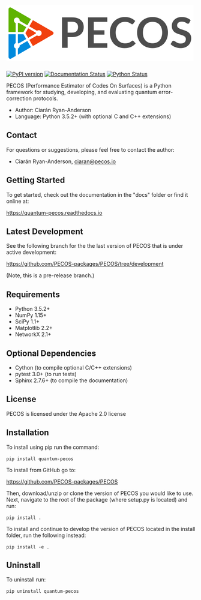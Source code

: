 ![PECOS](docs/images/pecos_large_logo.png)
=======================================

[![PyPI version](https://badge.fury.io/py/quantum-pecos.svg)](https://badge.fury.io/py/quantum-pecos)
[![Documentation Status](https://readthedocs.org/projects/quantum-pecos/badge/?version=latest)](https://quantum-pecos.readthedocs.io/en/latest/?badge=latest)
[![Python Status](https://img.shields.io/badge/python-3.5.2%2C%203.6%2C%203.7-brightgreen.svg)](https://img.shields.io/badge/python-3.5.2%2C%203.6%2C%203.7-brightgreen.svg)

PECOS (Performance Estimator of Codes On Surfaces) is a Python framework for studying, developing, and evaluating 
quantum error-correction protocols.

- Author: Ciarán Ryan-Anderson
- Language: Python 3.5.2+ (with optional C and C++ extensions)

## Contact

 For questions or suggestions, please feel free to contact the author:
 
   - Ciarán Ryan-Anderson, ciaran@pecos.io
   
## Getting Started

To get started, check out the documentation in the "docs" folder or find it online at:

https://quantum-pecos.readthedocs.io
   
## Latest Development

See the following branch for the the last version of PECOS that is under active development:

https://github.com/PECOS-packages/PECOS/tree/development

(Note, this is a pre-release branch.)

## Requirements
- Python 3.5.2+
- NumPy 1.15+
- SciPy 1.1+
- Matplotlib 2.2+
- NetworkX 2.1+

## Optional Dependencies

- Cython (to compile optional C/C++ extensions)
- pytest 3.0+ (to run tests)
- Sphinx 2.7.6+ (to compile the documentation)

## License

PECOS is licensed under the Apache 2.0 license

## Installation

To install using pip run the command:
```
pip install quantum-pecos
```

To install from GitHub go to:

https://github.com/PECOS-packages/PECOS

Then, download/unzip or clone the version of PECOS you would like to use. Next, navigate to the root of the package 
(where setup.py is located) and run:
```
pip install .
```

To install and continue to develop the version of PECOS located in the install folder, run the
 following instead:
```
pip install -e .
```

## Uninstall

To uninstall run:
```
pip uninstall quantum-pecos
```